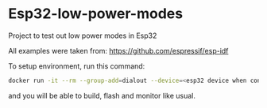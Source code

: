 # Esp32-low-power-modes
Project to test out low power modes in Esp32

All examples were taken from: https://github.com/espressif/esp-idf

To setup environment, run this command:

```bash
docker run -it --rm --group-add=dialout --device=<esp32 device when connected> -v $PWD:/project -w /project -u $UID -e HOME=/tmp espressif/idf
```

and you will be able to build, flash and monitor like usual.
